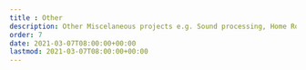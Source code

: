```yaml
---
title : Other
description: Other Miscelaneous projects e.g. Sound processing, Home Robotics and electromechanical smart automation
order: 7
date: 2021-03-07T08:00:00+00:00
lastmod: 2021-03-07T08:00:00+00:00
---
```

